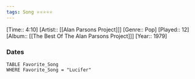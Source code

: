 ```yaml
---
tags: Song ⭐⭐⭐⭐⭐ 
---
```

[Time:: 4:10]
[Artist:: [[Alan Parsons Project]]]
[Genre:: Pop]
[Played:: 12]
[Album:: [[The Best Of The Alan Parsons Project]]]
[Year:: 1979]
### Dates
````dataview
TABLE Favorite_Song
WHERE Favorite_Song = "Lucifer"
````